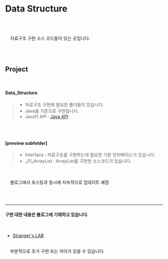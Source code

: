 # Data Structure


<br/><br/> 

&nbsp;&nbsp;&nbsp; 자료구조 구현 소스 코드들이 있는 곳입니다.  

<br/><br/>  


Project
-----------
<br/>

#### Data_Structure  




> - 자료구조 구현에 필요한 폴더들이 있습니다.
> - Java를 기준으로 구현됩니다.
> - Java11 API : [Java API](https://docs.oracle.com/en/java/javase/11/docs/api/index.html)

</br></br>
#### [preview subfolder]
> - Interface : 자료구조를 구현하는데 필요한 기본 인터페이스가 있습니다.
> - \_01\_ArrayList : ArrayList를 구현한 소스코드가 있습니다.


<br/><br/>
&nbsp;&nbsp;&nbsp; 블로그에서 포스팅과 동시에 지속적으로 업데이트 예정 



<br/><br/>

-----------------

#### 구현 대한 내용은 블로그에 기재하고 있습니다.  
<br/>

- [Stranger's LAB](https://st-lab.tistory.com/category/자료구조/Java)
<br/>
&nbsp;&nbsp;&nbsp; 부분적으로 추가 구현 또는 차이가 있을 수 있습니다.

<br/><br/>


